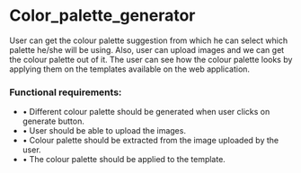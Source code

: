 # Color_palette_generator

User can get the colour palette suggestion from which he can select which palette he/she will be using. Also, user can upload images and we can get the colour palette out of it. The user can see how the colour palette looks by applying them on the templates available on the web application.

### Functional requirements:
<ul><li>• Different colour palette should be generated when user clicks on generate button.</li>
<li>• User should be able to upload the images.</li>
<li>• Colour palette should be extracted from the image uploaded by the user.</li>
<li>• The colour palette should be applied to the template.</li></ul>
